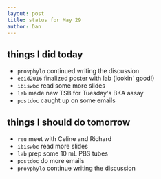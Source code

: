 ```yaml
---
layout: post
title: status for May 29
author: Dan
---
```


## things I did today
* `provphylo` continued writing the discussion
* `eeid2016` finalized poster with lab (lookin' good!)
* `ibiswbc` read some more slides
* `lab` made new TSB for Tuesday's BKA assay
* `postdoc` caught up on some emails

## things I should do tomorrow
* `reu` meet with Celine and Richard
* `ibiswbc` read more slides
* `lab` prep some 10 mL PBS tubes
* `postdoc` do more emails
* `provphylo` continue writing the discussion

<i class='fa fa-code' style='color:pink'> </i>
